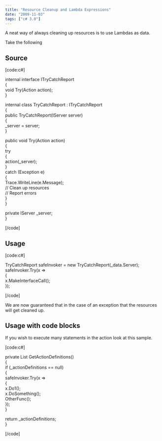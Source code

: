```yaml
---
title: "Resource Cleanup and Lambda Expressions"
date: "2009-11-03"
tags: ["c# 3.0"]
---
```


A neat way of always cleaning up resources is to use Lambdas as data.

Take the following

## Source

[code:c#]

internal interface ITryCatchReport   
{   
void Try(Action action);   
}

internal class TryCatchReport : ITryCatchReport   
{   
public TryCatchReport(IServer server)   
{   
_server = server;   
}

public void Try(Action action)   
{   
try   
{   
action(_server);   
}   
catch (Exception e)   
{   
Trace.WriteLine(e.Message);   
// Clean up resources   
// Report errors   
}   
}

private IServer _server;   
}

[/code]

## Usage

[code:c#]

TryCatchReport safeInvoker = new TryCatchReport(_data.Server);   
safeInvoker.Try(x =>   
{   
x.MakeInterfaceCall();   
}); 

[/code]

We are now guaranteed that in the case of an exception that the resources will get cleaned up.

## Usage with code blocks

If you wish to execute many statements in the action look at this sample.

[code:c#]

private List GetActionDefinitions()   
{   
if (_actionDefinitions == null)   
{   
safeInvoker.Try(x =>   
{   
x.Do1();   
x.DoSomething();   
OtherFunc();   
});   
}

return _actionDefinitions;   
}

[/code]

